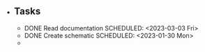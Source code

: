 - ## Tasks
	- DONE Read documentation
	  SCHEDULED: <2023-03-03 Fri>
	- DONE Create schematic
	  SCHEDULED: <2023-01-30 Mon>
	-